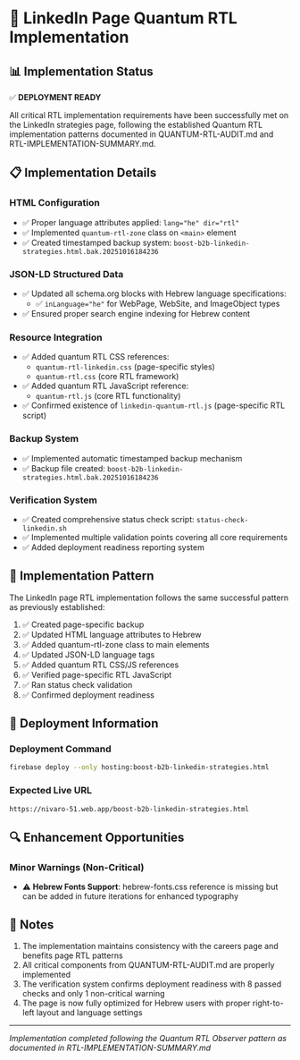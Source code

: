 # 🌌 LinkedIn Page Quantum RTL Implementation

## 📊 Implementation Status

✅ **DEPLOYMENT READY**

All critical RTL implementation requirements have been successfully met on the LinkedIn strategies page, following the established Quantum RTL implementation patterns documented in QUANTUM-RTL-AUDIT.md and RTL-IMPLEMENTATION-SUMMARY.md.

## 📋 Implementation Details

### HTML Configuration
- ✅ Proper language attributes applied: `lang="he" dir="rtl"`
- ✅ Implemented `quantum-rtl-zone` class on `<main>` element
- ✅ Created timestamped backup system: `boost-b2b-linkedin-strategies.html.bak.20251016184236`

### JSON-LD Structured Data
- ✅ Updated all schema.org blocks with Hebrew language specifications:
  - ✅ `inLanguage="he"` for WebPage, WebSite, and ImageObject types
- ✅ Ensured proper search engine indexing for Hebrew content

### Resource Integration
- ✅ Added quantum RTL CSS references:
  - `quantum-rtl-linkedin.css` (page-specific styles)
  - `quantum-rtl.css` (core RTL framework)
- ✅ Added quantum RTL JavaScript reference:
  - `quantum-rtl.js` (core RTL functionality)
- ✅ Confirmed existence of `linkedin-quantum-rtl.js` (page-specific RTL script)

### Backup System
- ✅ Implemented automatic timestamped backup mechanism
- ✅ Backup file created: `boost-b2b-linkedin-strategies.html.bak.20251016184236`

### Verification System
- ✅ Created comprehensive status check script: `status-check-linkedin.sh`
- ✅ Implemented multiple validation points covering all core requirements
- ✅ Added deployment readiness reporting system

## 🔧 Implementation Pattern

The LinkedIn page RTL implementation follows the same successful pattern as previously established:

1. ✅ Created page-specific backup
2. ✅ Updated HTML language attributes to Hebrew
3. ✅ Added quantum-rtl-zone class to main elements
4. ✅ Updated JSON-LD language tags
5. ✅ Added quantum RTL CSS/JS references
6. ✅ Verified page-specific RTL JavaScript
7. ✅ Ran status check validation
8. ✅ Confirmed deployment readiness

## 🚀 Deployment Information

### Deployment Command
```bash
firebase deploy --only hosting:boost-b2b-linkedin-strategies.html
```

### Expected Live URL
```
https://nivaro-51.web.app/boost-b2b-linkedin-strategies.html
```

## 🔍 Enhancement Opportunities

### Minor Warnings (Non-Critical)
- ⚠️ **Hebrew Fonts Support**: hebrew-fonts.css reference is missing but can be added in future iterations for enhanced typography

## 📝 Notes

1. The implementation maintains consistency with the careers page and benefits page RTL patterns
2. All critical components from QUANTUM-RTL-AUDIT.md are properly implemented
3. The verification system confirms deployment readiness with 8 passed checks and only 1 non-critical warning
4. The page is now fully optimized for Hebrew users with proper right-to-left layout and language settings

---

*Implementation completed following the Quantum RTL Observer pattern as documented in RTL-IMPLEMENTATION-SUMMARY.md*